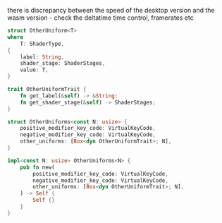 there is discrepancy between the speed of the desktop version and the wasm version - check the deltatime time control, framerates etc
```rs
struct OtherUniform<T>
where
    T: ShaderType,
{
    label: String,
    shader_stage: ShaderStages,
    value: T,
}

trait OtherUniformTrait {
    fn get_label(&self) -> &String;
    fn get_shader_stage(&self) -> ShaderStages;
}

struct OtherUniforms<const N: usize> {
    positive_modifier_key_code: VirtualKeyCode,
    negative_modifier_key_code: VirtualKeyCode,
    other_uniforms: [Box<dyn OtherUniformTrait>; N],
}

impl<const N: usize> OtherUniforms<N> {
    pub fn new(
        positive_modifier_key_code: VirtualKeyCode,
        negative_modifier_key_code: VirtualKeyCode,
        other_uniforms: [Box<dyn OtherUniformTrait>; N],
    ) -> Self {
        Self {}
    }
}
```
